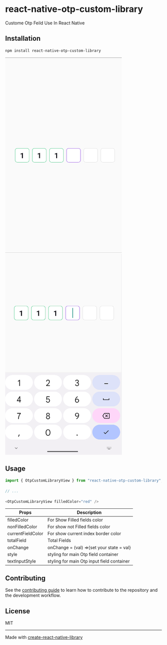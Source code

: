 # react-native-otp-custom-library

Custome Otp Feild Use In React Native

## Installation

```sh
npm install react-native-otp-custom-library
```
![Alt text](docs/dummy1.png)
![Alt text](docs/dummy2.png)
## Usage

```js
import { OtpCustomLibraryView } from "react-native-otp-custom-library";

// ...

<OtpCustomLibraryView filledColor="red" />
```
| Props | Description |
| --- | --- |
| filledColor  | For Show Filled fields color  |
| nonFilledColor | For show not Filled fields color |
| currentFieldColor | For show current index border color |
| totalField |Total Fields |
| onChange | onChange = (val) =>{set your state = val} |
| style | styling for main Otp field container  |
| textInputStyle | styling for main Otp input field container |

## Contributing

See the [contributing guide](CONTRIBUTING.md) to learn how to contribute to the repository and the development workflow.

## License

MIT

---

Made with [create-react-native-library](https://github.com/callstack/react-native-builder-bob)
